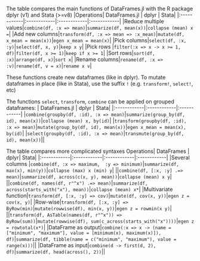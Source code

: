 The table compares the main functions of DataFrames.jl with the R package dplyr (v1) and Stata (>=v8)
|Operations| DataFrames.jl       | dplyr | Stata|
|:------------|:------------|:------------|:------------|
|Reduce multiple values|`combine(df, :x => mean)`|`summarize(df, mean(x))`|`collapse (mean) x =`|
|Add new columns|`transform(df, :x => mean => :x_mean)`|`mutate(df, x_mean = mean(x))`|`egen x_mean = mean(x)`|
|Pick columns|`select(df, :x, :y)`|`select(df, x, y)`|`keep x y`|
|Pick rows |`filter(:x => x -> x >= 1, df)`|`filter(df, x >= 1)`|`keep if x >= 1`|
|Sort rows|`sort(df, :x)`|`arrange(df, x)`|`sort x`|
|Rename columns|`rename(df, :x => :v)`|`rename(df, v = x)`|`rename x v`|

These functions create new dataframes (like in dplyr). To mutate dataframes in place (like in Stata), use the suffix `!` (e.g. `transform!`, `select!`, etc)

The functions `select`, `transform`, `combine` can be applied on grouped dataframes:
| DataFrames.jl       | dplyr | Stata|
|:------------|:------------|:------------|
|`combine(groupby(df, :id), :x => mean)`|`summarize(group_by(df, id), mean(x))`|`collapse (mean) x, by(id)`|
|`transform(groupby(df, :id), :x => mean)`|`mutate(group_by(df, id), mean(x))`|`egen x_mean = mean(x), by(id)`|
|`select(groupby(df, :id), :x => mean)`|`transmute(group_by(df, id), mean(x))`||


The table compares more complicated syntaxes 
Operations| DataFrames       | dplyr| Stata|
|:------------|:------------|:------------|:------------|
|Several columns |`combine(df, :x => maximum,  :y => minimum)`|`summarize(df, max(x), min(y))`|`collapse (max) x (min) y`|
||`combine(df, [:x, :y] .=> mean)`|`summarize(df, across(c(x, y), mean))`|`collapse (mean) x y`|
||`combine(df, names(df, r"^x") .=> mean)`|`summarize(df, across(starts_with("x"), mean))`|`collapse (mean) x*`|
|Multivariate function|`transform(df, [:x, :y] => cov)`|`mutate(df, cov(x, y))`|`egen z = cov(x, y)`|
|Row-wise|`transform(df, [:x, :y] => ByRow(min)`|`mutate(rowwise(df), min(x, y))`|`egen z = rowmin(x y)`|
||`transform(df, AsTable(names(df, r"^x")) => ByRow(sum))`|`mutate(rowwise(df), sum(c_across(starts_with("x"))))`|`egen z = rowtotal(x*)`|
|DataFrame as output|`combine(:x => x -> (name = ["minimum", "maximum"], value = [minimum(x), maximum(x)]), df)`|`summarize(df, tibble(name = c("minimum", "maximum"), value = range(x)))`||
|DataFrame as input|`combine(d -> first(d, 2), df)`|`summarize(df, head(across(), 2))`||
